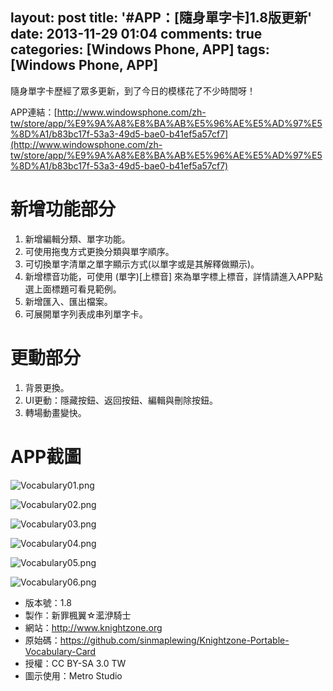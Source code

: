 layout: post
title: '#APP：[隨身單字卡]1.8版更新'
date: 2013-11-29 01:04
comments: true
categories: [Windows Phone, APP]
tags: [Windows Phone, APP]
---
隨身單字卡歷經了眾多更新，到了今日的模樣花了不少時間呀！

APP連結：[http://www.windowsphone.com/zh-tw/store/app/%E9%9A%A8%E8%BA%AB%E5%96%AE%E5%AD%97%E5%8D%A1/b83bc17f-53a3-49d5-bae0-b41ef5a57cf7](http://www.windowsphone.com/zh-tw/store/app/%E9%9A%A8%E8%BA%AB%E5%96%AE%E5%AD%97%E5%8D%A1/b83bc17f-53a3-49d5-bae0-b41ef5a57cf7)

# 新增功能部分
1. 新增編輯分類、單字功能。
2. 可使用拖曳方式更換分類與單字順序。
3. 可切換單字清單之單字顯示方式(以單字或是其解釋做顯示)。
4. 新增標音功能，可使用 (單字)[上標音] 來為單字標上標音，詳情請進入APP點選上面標題可看見範例。
5. 新增匯入、匯出檔案。
6. 可展開單字列表成串列單字卡。

# 更動部分
1. 背景更換。
2. UI更動：隱藏按鈕、返回按鈕、編輯與刪除按鈕。
3. 轉場動畫變快。

# APP截圖
![Vocabulary01.png](/image/4akZbRIORpSsrespw4yB_Vocabulary01.png)

![Vocabulary02.png](/image/66gakioLRhqN9M06wose_Vocabulary02.png)

![Vocabulary03.png](/image/N7Skube8Rq6gRMs248Ad_Vocabulary03.png)

![Vocabulary04.png](/image/LMQXnpOAQCuOy7FYVrnW_Vocabulary04.png)

![Vocabulary05.png](/image/eY9AHRLTPaxc8fnV25n2_Vocabulary05.png)

![Vocabulary06.png](/image/cYsMtHv6TmK2xwUVeAA1_Vocabulary06.png)

- 版本號：1.8
- 製作：新罪楓翼☆灆洢騎士
- 網站：http://www.knightzone.org
- 原始碼：https://github.com/sinmaplewing/Knightzone-Portable-Vocabulary-Card
- 授權：CC BY-SA 3.0 TW
- 圖示使用：Metro Studio